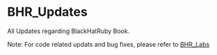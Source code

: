 # BHR_Updates
All Updates regarding BlackHatRuby Book. 

Note: For code related updats and bug fixes, please refer to [BHR_Labs](https://github.com/blackhatruby/BHR_Labs)
